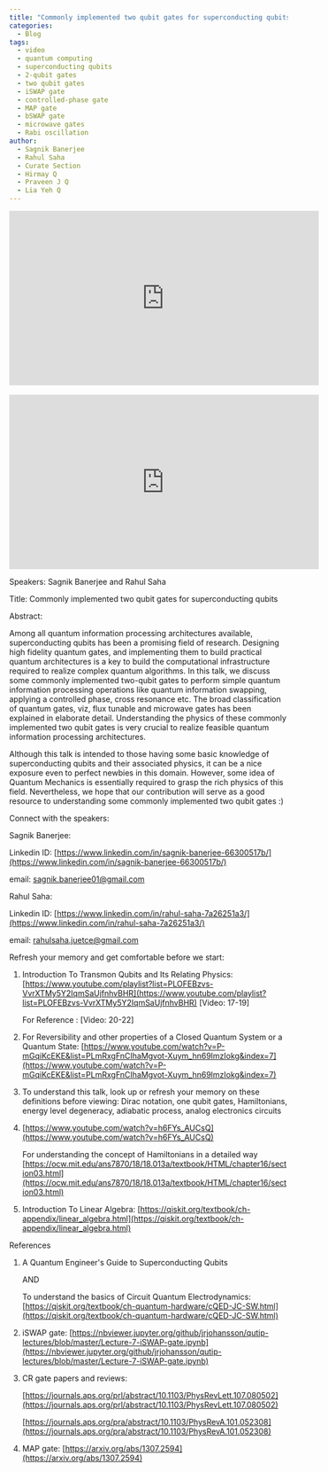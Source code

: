 ```yaml
---
title: "Commonly implemented two qubit gates for superconducting qubits"
categories:
  - Blog
tags:
  - video
  - quantum computing
  - superconducting qubits
  - 2-qubit gates
  - two qubit gates
  - iSWAP gate
  - controlled-phase gate
  - MAP gate
  - bSWAP gate
  - microwave gates
  - Rabi oscillation
author:
  - Sagnik Banerjee
  - Rahul Saha
  - Curate Section
  - Hirmay Q
  - Praveen J Q
  - Lia Yeh Q
---
```

<iframe width="560" height="315" src="https://www.youtube-nocookie.com/embed/rVve--2Y7aI" frameborder="0" allow="accelerometer; autoplay; encrypted-media; gyroscope; picture-in-picture" allowfullscreen></iframe>
<br>
<br>
<iframe width="560" height="315" src="https://www.youtube-nocookie.com/embed/BkHD0hsVZEg" frameborder="0" allow="accelerometer; autoplay; encrypted-media; gyroscope; picture-in-picture" allowfullscreen></iframe>

Speakers: Sagnik Banerjee and Rahul Saha

Title: Commonly implemented two qubit gates for superconducting qubits

Abstract:

Among all quantum information processing architectures available, superconducting qubits has been a promising field of research. Designing high fidelity quantum gates, and implementing them to build practical quantum architectures is a key to build the computational infrastructure required to realize complex quantum algorithms. In this talk, we discuss some commonly implemented two-qubit gates to perform simple quantum information processing operations like quantum information swapping, applying a controlled phase, cross resonance etc. The broad classification of quantum gates, viz, flux tunable and microwave gates has been explained in elaborate detail. Understanding the physics of these commonly implemented two qubit gates is very crucial to realize feasible quantum information processing architectures.

Although this talk is intended to those having some basic knowledge of superconducting qubits and their associated physics, it can be a nice exposure even to perfect newbies in this domain. However, some idea of Quantum Mechanics is essentially required to grasp the rich physics of this field. Nevertheless, we hope that our contribution will serve as a good resource to understanding some commonly implemented two qubit gates :)


Connect with the speakers:

Sagnik Banerjee:

Linkedin ID: [https://www.linkedin.com/in/sagnik-banerjee-66300517b/](https://www.linkedin.com/in/sagnik-banerjee-66300517b/)

email: sagnik.banerjee01@gmail.com

Rahul Saha:

Linkedin ID: [https://www.linkedin.com/in/rahul-saha-7a26251a3/](https://www.linkedin.com/in/rahul-saha-7a26251a3/)

email: rahulsaha.juetce@gmail.com


Refresh your memory and get comfortable before we start:

1. Introduction To Transmon Qubits and Its Relating Physics: [https://www.youtube.com/playlist?list=PLOFEBzvs-VvrXTMy5Y2IqmSaUjfnhvBHR](https://www.youtube.com/playlist?list=PLOFEBzvs-VvrXTMy5Y2IqmSaUjfnhvBHR) [Video: 17-19]

   For Reference : [Video: 20-22]
2. For Reversibility and other properties of a Closed Quantum System or a Quantum State: [https://www.youtube.com/watch?v=P-mGqiKcEKE&list=PLmRxgFnCIhaMgvot-Xuym_hn69lmzIokg&index=7](https://www.youtube.com/watch?v=P-mGqiKcEKE&list=PLmRxgFnCIhaMgvot-Xuym_hn69lmzIokg&index=7)
3. To understand this talk, look up or refresh your memory on these definitions before viewing: Dirac notation, one qubit gates, Hamiltonians, energy level degeneracy, adiabatic process, analog electronics circuits
4. [https://www.youtube.com/watch?v=h6FYs_AUCsQ](https://www.youtube.com/watch?v=h6FYs_AUCsQ)

   For understanding the concept of Hamiltonians in a detailed way
   [https://ocw.mit.edu/ans7870/18/18.013a/textbook/HTML/chapter16/section03.html](https://ocw.mit.edu/ans7870/18/18.013a/textbook/HTML/chapter16/section03.html)
5. Introduction To Linear Algebra: [https://qiskit.org/textbook/ch-appendix/linear_algebra.html](https://qiskit.org/textbook/ch-appendix/linear_algebra.html)

References
1. A Quantum Engineer's Guide to Superconducting Qubits

   AND

   To understand the basics of Circuit Quantum Electrodynamics: [https://qiskit.org/textbook/ch-quantum-hardware/cQED-JC-SW.html](https://qiskit.org/textbook/ch-quantum-hardware/cQED-JC-SW.html)
2. iSWAP gate: [https://nbviewer.jupyter.org/github/jrjohansson/qutip-lectures/blob/master/Lecture-7-iSWAP-gate.ipynb](https://nbviewer.jupyter.org/github/jrjohansson/qutip-lectures/blob/master/Lecture-7-iSWAP-gate.ipynb)
3. CR gate papers and reviews:

   [https://journals.aps.org/prl/abstract/10.1103/PhysRevLett.107.080502](https://journals.aps.org/prl/abstract/10.1103/PhysRevLett.107.080502)

   [https://journals.aps.org/pra/abstract/10.1103/PhysRevA.101.052308](https://journals.aps.org/pra/abstract/10.1103/PhysRevA.101.052308)
4. MAP gate: [https://arxiv.org/abs/1307.2594](https://arxiv.org/abs/1307.2594)

